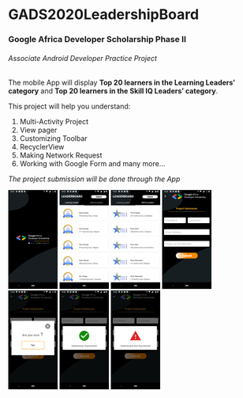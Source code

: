 # GADS2020LeadershipBoard
### Google Africa Developer Scholarship Phase II

###### Associate Android Developer Practice Project

The mobile App will display **Top 20 learners in the Learning Leaders’ category** and **Top 20 learners
in the Skill IQ Leaders’ category**.

This project will help you understand:
1. Multi-Activity Project
2. View pager
3. Customizing Toolbar
4. RecyclerView
5. Making Network Request
6. Working with Google Form and many more...

*The project submission will be done through the App*

![splashscreen](/screenshots/1_SplashScreen.png) 
![learningleader](/screenshots/2_LearningLeaders.png)
![skillleader](/screenshots/3_SkillLeaders.png)
![submissionform](/screenshots/4_ProjectSubmission.png)
![confirmationdialog](/screenshots/5_ConfirmationDialog.png)
![successdialog](/screenshots/6_SuccessDialog.png)
![unsuccessdialog](/screenshots/7_UnsuccessDialog.png)
